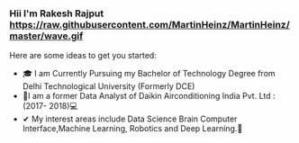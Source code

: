 ### Hii I'm Rakesh Rajput https://raw.githubusercontent.com/MartinHeinz/MartinHeinz/master/wave.gif


Here are some ideas to get you started:

- 🎓 I am Currently Pursuing my Bachelor of Technology Degree from Delhi Technological University (Formerly DCE)
- 🤵I am a former Data Analyst of Daikin Airconditioning India Pvt. Ltd : (2017- 2018)💻
- ✔ My interest areas include Data Science Brain Computer Interface,Machine Learning, Robotics and Deep Learning.🤵

